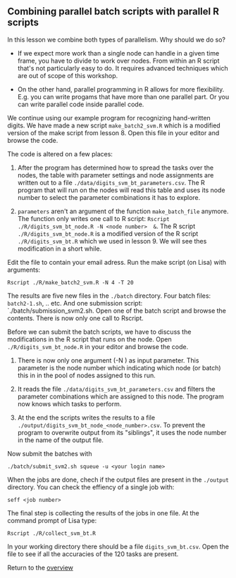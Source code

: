 ## Combining parallel batch scripts with parallel R scripts

In this lesson we combine both types of parallelism. Why should we do so?

* If we expect more work than a single node can handle in a given time frame, you have to divide to work over nodes. From within an R script that's not particularly easy to do. It requires advanced techniques which are out of scope of this workshop.

* On the other hand, parallel programming in R allows for more flexibility. E.g. you can write progams that have more than one parallel part. Or you can write parallel code inside parallel code.

We continue using our example program for recognizing hand-written digits. We have made a new script `make_batch2_svm.R` which is a modified version of the make script from lesson 8. Open this file in your editor and browse the code.

The code is altered on a few places:

1. After the program has determined how to spread the tasks over the nodes, the table with parameter settings and node assignments are written out to a file `./data/digits_svm_bt_parameters.csv`. The R program that will run on the nodes will read this table and uses its node number to select the parameter combinations it has to explore. 

2. `parameters` aren't an argument of the function `make_batch_file` anymore. The function only writes one call to R script: `Rscript ./R/digits_svm_bt_node.R -N <node number>  &`. The R script `./R/digits_svm_bt_node.R` is a modified version of the R script `./R/digits_svm_bt.R` which we used in lesson 9. We will see thes modification in a short while.

Edit the file to contain your email adress. Run the make script (on Lisa) with arguments:

```
Rscript ./R/make_batch2_svm.R -N 4 -T 20
```

The results are five new files in the `./batch` directory. Four batch files: `batch2-1.sh`, .. etc. And one submission script: `./batch/submission_svm2.sh. Open one of the batch script and browse the contents. There is now only one call to Rscript.

Before we can submit the batch scripts, we have to discuss the modifications in the R script that runs on the node. Open `./R/digits_svm_bt_node.R` in your editor and browse the code.

1. There is now only one argument (-N <integer>) as input parameter. This parameter is the node number which indicating which node (or batch) this in in the pool of nodes assigned to this run.

2. It reads the file `./data/digits_svm_bt_parameters.csv` and filters the parameter combinations which are assigned to this node. The program now knows which tasks to perform.

3. At the end the scripts writes the results to a file `./output/digits_svm_bt_node_<node_number>.csv`. To prevent the program to overwrite output from its "siblings", it uses the node number in the name of the output file.

Now submit the batches with

``
./batch/submit_svm2.sh
squeue -u <your login name>
``

When the jobs are done, chech if the output files are present in the `./output` directory.
You can check the effiency of a single job with:

```
seff <job number>
```

The final step is collecting the results of the jobs in one file. At the command prompt of Lisa type:

```
Rscript ./R/collect_svm_bt.R
```

In your working directory there should be a file `digits_svm_bt.csv`. Open the file to see if all the accuracies of the 120 tasks are present.


Return to the [overview](./overview.md)



